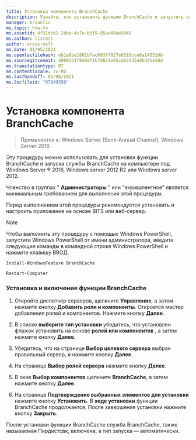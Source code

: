 ```yaml
---
title: Установка компонента BranchCache
description: Узнайте, как установить функцию BranchCache и запустить службу BranchCache на компьютере под Windows Server 2016, Windows Server 2012 R2 или Windows Server 2012.
manager: brianlic
ms.topic: how-to
ms.assetid: 4f31dc61-2dbe-4c7e-b3f9-85ae49a45049
ms.author: lizross
author: eross-msft
ms.date: 01/05/2021
ms.openlocfilehash: eb1e6be1801b7ac693f7027e6518cce8a145510b
ms.sourcegitcommit: 40905b1f9d68f1b7d821e05cab2d35e9b425e38d
ms.translationtype: MT
ms.contentlocale: ru-RU
ms.lasthandoff: 01/06/2021
ms.locfileid: "97949550"
---
```

# <a name="install-the-branchcache-feature"></a>Установка компонента BranchCache

>Применяется к: Windows Server (Semi-Annual Channel), Windows Server 2016

Эту процедуру можно использовать для установки функции BranchCache и запуска службы BranchCache на компьютере под Windows Server &reg; 2016, Windows server 2012 R2 или Windows server 2012.

Членство в группах " **Администраторы** " или "эквивалентное" является минимальным требованием для выполнения этой процедуры.

Перед выполнением этой процедуры рекомендуется установить и настроить приложение на основе BITS или веб-сервер.

> [!NOTE]
> Чтобы выполнить эту процедуру с помощью Windows PowerShell, запустите Windows PowerShell от имени администратора, введите следующие команды в командной строке Windows PowerShell и нажмите клавишу ВВОД.
>
> `Install-WindowsFeature BranchCache`
>
> `Restart-Computer`

### <a name="to-install-and-enable-the-branchcache-feature"></a>Установка и включение функции BranchCache

1.  Откройте диспетчер серверов, щелкните **Управление**, а затем нажмите кнопку **Добавить роли и компоненты**. Откроется мастер добавления ролей и компонентов. Нажмите кнопку **Далее**.

2.  В списке **выберите тип установки** убедитесь, что установлен флажок установить на основе **ролей или компонентов** , а затем нажмите кнопку **Далее**.

3.  Убедитесь, что на странице **Выбор целевого сервера** выбран правильный сервер, и нажмите кнопку **Далее**.

4.  На странице **Выбор ролей сервера** нажмите кнопку **Далее**.

5.  В окне **Выбор компонентов** щелкните **BranchCache**, а затем нажмите кнопку **Далее**.

6.  На странице **Подтверждение выбранных элементов для установки** нажмите кнопку **Установить**. В **ходе установки** функции BranchCache продолжается. После завершения установки нажмите кнопку **Закрыть**.

После установки функции BranchCache служба BranchCache, также называемая Пирдистсвк, включена, а тип запуска — автоматически.



